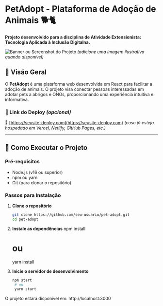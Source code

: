 # PetAdopt - Plataforma de Adoção de Animais 🐕🐈  

**Projeto desenvolvido para a disciplina de Atividade Extensionista: Tecnologia Aplicada à Inclusão Digitalna.**  

![Banner ou Screenshot do Projeto](src/assets/images/banner.png) *(adicione uma imagem ilustrativa quando disponível)*  

## 📌 Visão Geral  
O **PetAdopt** é uma plataforma web desenvolvida em React para facilitar a adoção de animais. O projeto visa conectar pessoas interessadas em adotar pets a abrigos e ONGs, proporcionando uma experiência intuitiva e informativa.  

### 🔗 Link do Deploy *(opcional)*  
🔗 [https://seusite-deploy.com](https://seusite-deploy.com) *(caso já esteja hospedado em Vercel, Netlify, GitHub Pages, etc.)*  

---

## 🚀 Como Executar o Projeto  

### Pré-requisitos  
- Node.js (v16 ou superior)  
- npm ou yarn  
- Git (para clonar o repositório)  

### Passos para Instalação  
1. **Clone o repositório**  
   ```bash
   git clone https://github.com/seu-usuario/pet-adopt.git
   cd pet-adopt
2. **Instale as dependências**
    npm install
    # ou
    yarn install

3. **Inicie o servidor de desenvolvimento**  
   ```bash
   npm start
    # ou
    yarn start
O projeto estará disponível em: http://localhost:3000
